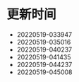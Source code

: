 # 更新时间
* 20220519-033947
* 20220519-035016
* 20220519-040237
* 20220519-041435
* 20220519-044237
* 20220519-045008
